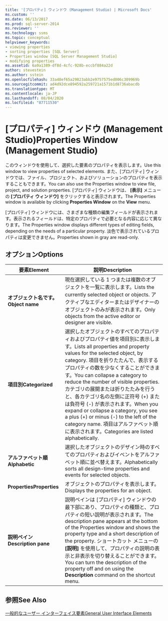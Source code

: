 ```yaml
---
title: '[プロパティ] ウィンドウ (Management Studio) | Microsoft Docs'
ms.custom: ''
ms.date: 06/13/2017
ms.prod: sql-server-2014
ms.reviewer: ''
ms.technology: ssms
ms.topic: conceptual
helpviewer_keywords:
- viewing properties
- sorting properties [SQL Server]
- Properties window [SQL Server Management Studio]
- modifying properties
ms.assetid: 6a9a1389-df8d-4cfc-928b-eccbf884a22d
author: stevestein
ms.author: sstein
ms.openlocfilehash: 33a48ef65a29823abb2e9757575ed006c309969b
ms.sourcegitcommit: ad4d92dce894592a259721a1571b1d8736abacdb
ms.translationtype: MT
ms.contentlocale: ja-JP
ms.lasthandoff: 08/04/2020
ms.locfileid: "87711530"
---
```

# <a name="properties-window-management-studio"></a><span data-ttu-id="ffc92-102">[プロパティ] ウィンドウ (Management Studio)</span><span class="sxs-lookup"><span data-stu-id="ffc92-102">Properties Window (Management Studio)</span></span>
  <span data-ttu-id="ffc92-103">このウィンドウを使用して、選択した要素のプロパティを表示します。</span><span class="sxs-lookup"><span data-stu-id="ffc92-103">Use this window to view properties of selected elements.</span></span> <span data-ttu-id="ffc92-104">また、[プロパティ] ウィンドウでは、ファイル、プロジェクト、およびソリューションのプロパティを表示することもできます。</span><span class="sxs-lookup"><span data-stu-id="ffc92-104">You can also use the Properties window to view file, project, and solution properties.</span></span> <span data-ttu-id="ffc92-105">[プロパティ] ウィンドウは、 **[表示]** メニューの **[プロパティ ウィンドウ]** をクリックすると表示されます。</span><span class="sxs-lookup"><span data-stu-id="ffc92-105">The Properties window is available by clicking **Properties Window** on the **View** menu.</span></span>  
  
 <span data-ttu-id="ffc92-106">[プロパティ] ウィンドウには、さまざまな種類の編集フィールドが表示されます。表示されるフィールドは、特定のプロパティで必要となる内容に応じて異なります。</span><span class="sxs-lookup"><span data-stu-id="ffc92-106">The Properties window displays different types of editing fields, depending on the needs of a particular property.</span></span> <span data-ttu-id="ffc92-107">淡色で表示されているプロパティは変更できません。</span><span class="sxs-lookup"><span data-stu-id="ffc92-107">Properties shown in gray are read-only.</span></span>  
  
## <a name="options"></a><span data-ttu-id="ffc92-108">オプション</span><span class="sxs-lookup"><span data-stu-id="ffc92-108">Options</span></span>  
  
|<span data-ttu-id="ffc92-109">要素</span><span class="sxs-lookup"><span data-stu-id="ffc92-109">Element</span></span>|<span data-ttu-id="ffc92-110">説明</span><span class="sxs-lookup"><span data-stu-id="ffc92-110">Description</span></span>|  
|-------------|-----------------|  
|<span data-ttu-id="ffc92-111">**オブジェクト名です。**</span><span class="sxs-lookup"><span data-stu-id="ffc92-111">**Object name**</span></span>|<span data-ttu-id="ffc92-112">現在選択している 1 つまたは複数のオブジェクトを一覧に表示します。</span><span class="sxs-lookup"><span data-stu-id="ffc92-112">Lists the currently selected object or objects.</span></span> <span data-ttu-id="ffc92-113">アクティブなエディターまたはデザイナーのオブジェクトのみが表示されます。</span><span class="sxs-lookup"><span data-stu-id="ffc92-113">Only objects from the active editor or designer are visible.</span></span>|  
|<span data-ttu-id="ffc92-114">**項目別**</span><span class="sxs-lookup"><span data-stu-id="ffc92-114">**Categorized**</span></span>|<span data-ttu-id="ffc92-115">選択したオブジェクトのすべてのプロパティおよびプロパティ値を項目別に表示します。</span><span class="sxs-lookup"><span data-stu-id="ffc92-115">Lists all properties and property values for the selected object, by category.</span></span> <span data-ttu-id="ffc92-116">項目を折りたたんで、表示するプロパティの数を少なくすることができます。</span><span class="sxs-lookup"><span data-stu-id="ffc92-116">You can collapse a category to reduce the number of visible properties.</span></span> <span data-ttu-id="ffc92-117">カテゴリの展開または折りたたみを行うと、各カテゴリ名の左側に正符号 (+) または負符号 (-) が表示されます。</span><span class="sxs-lookup"><span data-stu-id="ffc92-117">When you expand or collapse a category, you see a plus (+) or minus (-) to the left of the category name.</span></span> <span data-ttu-id="ffc92-118">項目はアルファベット順に表示されます。</span><span class="sxs-lookup"><span data-stu-id="ffc92-118">Categories are listed alphabetically.</span></span>|  
|<span data-ttu-id="ffc92-119">**アルファベット順**</span><span class="sxs-lookup"><span data-stu-id="ffc92-119">**Alphabetic**</span></span>|<span data-ttu-id="ffc92-120">選択したオブジェクトのデザイン時のすべてのプロパティおよびイベントをアルファベット順に並べ替えます。</span><span class="sxs-lookup"><span data-stu-id="ffc92-120">Alphabetically sorts all design-time properties and events for selected objects.</span></span>|  
|<span data-ttu-id="ffc92-121">**Properties**</span><span class="sxs-lookup"><span data-stu-id="ffc92-121">**Properties**</span></span>|<span data-ttu-id="ffc92-122">オブジェクトのプロパティを表示します。</span><span class="sxs-lookup"><span data-stu-id="ffc92-122">Displays the properties for an object.</span></span>|  
|<span data-ttu-id="ffc92-123">**説明ペイン**</span><span class="sxs-lookup"><span data-stu-id="ffc92-123">**Description pane**</span></span>|<span data-ttu-id="ffc92-124">説明ペインは [プロパティ] ウィンドウの最下部にあり、プロパティの種類と、プロパティの短い説明が表示されます。</span><span class="sxs-lookup"><span data-stu-id="ffc92-124">The description pane appears at the bottom of the Properties window and shows the property type and a short description of the property.</span></span> <span data-ttu-id="ffc92-125">ショートカット メニューの **[説明]** を使用して、プロパティの説明の表示と非表示を切り替えることができます。</span><span class="sxs-lookup"><span data-stu-id="ffc92-125">You can turn the description of the property off and on using the **Description** command on the shortcut menu.</span></span>|  
  
## <a name="see-also"></a><span data-ttu-id="ffc92-126">参照</span><span class="sxs-lookup"><span data-stu-id="ffc92-126">See Also</span></span>  
 [<span data-ttu-id="ffc92-127">一般的なユーザー インターフェイス要素</span><span class="sxs-lookup"><span data-stu-id="ffc92-127">General User Interface Elements</span></span>](general-user-interface-elements.md)  
  
  
